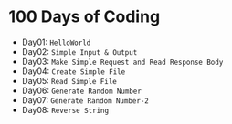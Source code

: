 # 100 Days of Coding

- Day01: `HelloWorld`
- Day02: `Simple Input & Output`
- Day03: `Make Simple Request and Read Response Body`
- Day04: `Create Simple File`
- Day05: `Read Simple File`
- Day06: `Generate Random Number`
- Day07: `Generate Random Number-2`
- Day08: `Reverse String`